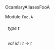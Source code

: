 OcamlaryAliasesFooA

 Module `Foo.A`
<a id="type-t"></a>
###### &nbsp; type t



<a id="val-id"></a>
###### &nbsp; val id : t -> t


